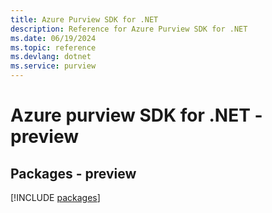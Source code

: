 ```yaml
---
title: Azure Purview SDK for .NET
description: Reference for Azure Purview SDK for .NET
ms.date: 06/19/2024
ms.topic: reference
ms.devlang: dotnet
ms.service: purview
---
```

# Azure purview SDK for .NET - preview
## Packages - preview
[!INCLUDE [packages](purview-index.md)]